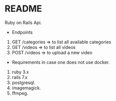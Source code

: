 # README
Ruby on Rails Api. 

* Endpoints
1. GET /categories => to list all available categories
2. GET /videos => to list all videos
3. POST /videos => to upload a new video


* Requirements 
in case one does not use docker. 
1. ruby 3.x
2. rails 7.x
3. postgresql.
4. imagemagick.
5. ffmpeg.
